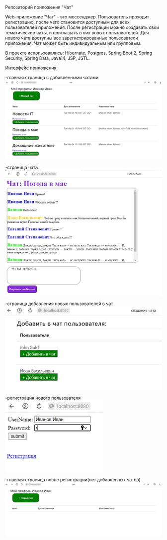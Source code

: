 Репозиторий приложения "Чат"

Web-приложение "Чат" - это мессенджер. 
Пользователь проходит регистрацию, после чего становится доступным для всех пользователей приложения.
После регистрации можно создавать свои тематические чаты, и приглашать в них новых пользователей.
Для нового чата доступны все зарегистрированные пользователи приложения.
Чат может быть индивидуальным или групповым.

В проекте использовались: Hibernate, Postgres, Spring Boot 2, Spring Security, Spring Data, Java14, JSP, JSTL.

Интерфейс приложения:

-главная страница с добавленными чатами
![alt text](https://raw.githubusercontent.com/Alexey710/job4j_chat/master/images/main1.JPG)

-страница чата
![alt text](https://raw.githubusercontent.com/Alexey710/job4j_chat/master/images/chat1.JPG)

-страница добавления новых пользователей в чат
![alt text](https://raw.githubusercontent.com/Alexey710/job4j_chat/master/images/add_user1.JPG)

-регистрация нового пользователя
![alt text](https://raw.githubusercontent.com/Alexey710/job4j_chat/master/images/reg.JPG)

-главная страница после регистрации(нет добавленных чатов)
![alt text](https://raw.githubusercontent.com/Alexey710/job4j_chat/master/images/main0.JPG)





